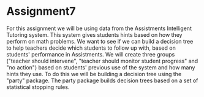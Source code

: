 # Assignment7

For this assignment we will be using data from the Assistments Intelligent Tutoring system. This system gives students hints based on how they perform on math problems. We want to see if we can build a decision tree to help teachers decide which students to follow up with, based on students' performance in Assistments. We will create three groups ("teacher should intervene", "teacher should monitor student progress" and "no action") based on students' previous use of the system and how many hints they use. To do this we will be building a decision tree using the "party" package. The party package builds decision trees based on a set of statistical stopping rules.
